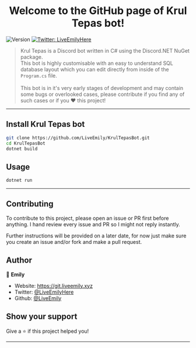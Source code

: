 <h1 align="center">Welcome to the GitHub page of Krul Tepas bot!</h1>
<p>
  <img alt="Version" src="https://img.shields.io/badge/Version-Dev-ff69b4" />
  <a href="https://twitter.com/LiveEmilyHere" target="_blank">
    <img alt="Twitter: LiveEmilyHere" src="https://img.shields.io/twitter/follow/LiveEmilyHere.svg?style=social" />
  </a>
</p>

> Krul Tepas is a Discord bot written in C# using the Discord.NET NuGet package.<br>
This bot is highly customisable with an easy to understand SQL database layout which you can edit directly from inside of the ``Program.cs`` file.<br><br>
This bot is in it's very early stages of development and may contain some bugs or overlooked cases, please contribute if you find any of such cases or if you ❤️ this project!

***

## Install Krul Tepas bot

```sh
git clone https://github.com/LiveEmily/KrulTepasBot.git
cd KrulTepasBot
dotnet build
```

## Usage

```sh
dotnet run
```

***

## Contributing

To contribute to this project, please open an issue or PR first before anything. I hand review every issue and PR so I might not reply instantly.

Further instructions will be provided on a later date, for now just make sure you create an issue and/or fork and make a pull request.

## Author

👤 **Emily**

* Website: https://git.liveemily.xyz
* Twitter: [@LiveEmilyHere](https://twitter.com/LiveEmilyHere)
* Github: [@LiveEmily](https://github.com/LiveEmily)

## Show your support

Give a ⭐️ if this project helped you!

***